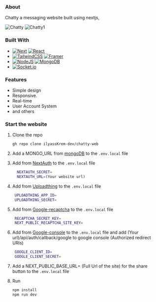 
### About

Chatty a messaging website built using nextjs,

![Chatty][Chatty] ![Chatty1][Chatty1] 


### Built With
* [![Next][Next.js]][Next-url]  [![React][React.js]][React-url]
* [![TailwindCSS][TailwindCss]][TailwindCss-url]  [![Framer][Framer]][Framer-url]
* [![NodeJS][NodeJS]][NodeJS-url]  [![MongoDB][MongoDB]][MongoDB-url]
* [![Socket.io][Socket.io]][Socket.io-url]
 
###  Features
- Simple design
- Responsive.
- Real-time
- User Account System
- and others
  

  
### Start the website
1. Clone the repo
   ```sh
   gh repo clone ilyassKrem-dev/chatty-web
   ```
2. Add a MONGO_URL from [mongoDB](https://www.mongodb.com/) to the `.env.local` file
3. Add from [NextAuth](https://next-auth.js.org/) to the `.env.local` file
   ```sh
     NEXTAUTH_SECRET=
     NEXTAUTH_URL=(Your website url)
   ```
4. Add from [Uploadthing](https://uploadthing.com/) to the `.env.local` file
    ```sh
     UPLOADTHING_APP_ID=
     UPLOADTHING_SECRET=
   ```
5. Add from [Google-recaptcha](https://www.google.com/recaptcha) to the `.env.local` file
   
    ```sh
     RECAPTCHA_SECRET_KEY=
     NEXT_PUBLIC_RECAPTCHA_SITE_KEY=
   ```
6. Add from [Google-console](https://console.cloud.google.com/) to the `.env.local` file and add (Your url)/api/auth/callback/google to google console (Authorized redirect URIs)
   
    ```sh
     GOOGLE_CLIENT_ID=
     GOOGLE_CLIENT_SECRET=
   ```
7. Add a NEXT_PUBLIC_BASE_URL= (Full Url of the site) for the share button to the `.env.local` file
8. Run
   ```sh
   npm install
   npm run dev
   ```




<!-- MARKDOWN LINKS & IMAGES -->
[Next.js]: https://img.shields.io/badge/next.js-000000?style=for-the-badge&logo=nextdotjs&logoColor=white
[Next-url]: https://nextjs.org/
[Framer]:https://img.shields.io/badge/Framer-black?style=for-the-badge&logo=framer&logoColor=blue
[Framer-url]:https://www.framer.com/motion/
[React.js]: https://img.shields.io/badge/React-20232A?style=for-the-badge&logo=react&logoColor=61DAFB
[React-url]: https://reactjs.org/
[TailwindCss]:https://img.shields.io/badge/tailwindcss-%2338B2AC.svg?style=for-the-badge&logo=tailwind-css&logoColor=white
[TailwindCss-url]:https://tailwindcss.com/
[NodeJS]:https://img.shields.io/badge/node.js-6DA55F?style=for-the-badge&logo=node.js&logoColor=white
[NodeJS-url]:https://nodejs.org/
[MongoDB]:https://img.shields.io/badge/MongoDB-%234ea94b.svg?style=for-the-badge&logo=mongodb&logoColor=white
[MongoDB-url]:https://www.mongodb.com/
[Socket.io]:https://img.shields.io/badge/Socket.io-black?style=for-the-badge&logo=socket.io&badgeColor=010101
[Socket.io-url]:https://socket.io/
[Chatty]:https://www.dropbox.com/scl/fi/14ac5ikz3db35aq9fm8c7/homePage.jpg?rlkey=d5lr9m7qjde5kd8lgz0ndhoky&st=eqxmbvib&raw=1
[Chatty1]:https://www.dropbox.com/scl/fi/m4qbyacf6p52rx8lmcvdg/Site.jpg?rlkey=fik94l922tjbk5pwy44llkqs0&st=ut149shi&raw=1

